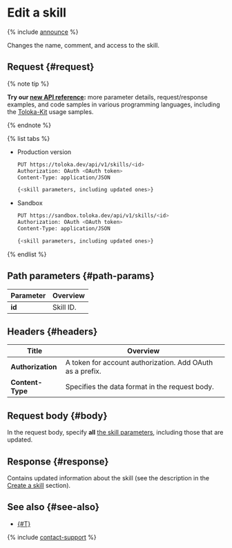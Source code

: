 # Edit a skill

{% include [announce](../_includes/announce.md) %}

Changes the name, comment, and access to the skill.

## Request {#request}

{% note tip %}

**Try our [new API reference](https://toloka.ai/docs/api/api-reference/#put-/skills/-id-):** more parameter details, request/response examples, and code samples in various programming languages, including the [Toloka-Kit](../../toloka-kit/index.md) usage samples.

{% endnote %}

{% list tabs %}

- Production version

    ```bash
    PUT https://toloka.dev/api/v1/skills/<id>
    Authorization: OAuth <OAuth token>
    Content-Type: application/JSON

    {<skill parameters, including updated ones>}
    ```

- Sandbox

    ```bash
    PUT https://sandbox.toloka.dev/api/v1/skills/<id>
    Authorization: OAuth <OAuth token>
    Content-Type: application/JSON

    {<skill parameters, including updated ones>}
    ```

{% endlist %}

## Path parameters {#path-params}

Parameter | Overview
----- | -----
**id** | Skill ID.

## Headers {#headers}

Title | Overview
----- | -----
**Authorization** | A token for account authorization. Add OAuth as a prefix.
**Content-Type** | Specifies the data format in the request body.

## Request body {#body}

In the request body, specify **all** [the skill parameters](create-skill.md#body), including those that are updated.

## Response {#response}

Contains updated information about the skill (see the description in the [Create a skill](create-skill.md#response) section).

## See also {#see-also}

- [{#T}](../../guide/concepts/nav-edit.md)

{% include [contact-support](../../guide/_includes/contact-support.md) %}